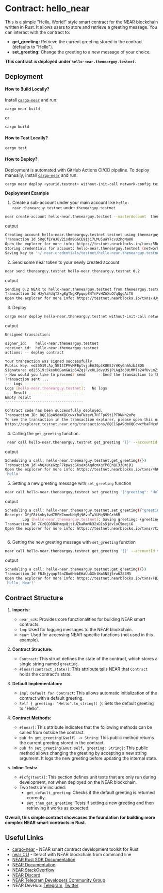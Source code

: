 # Contract: hello_near

This is a simple "Hello, World!" style smart contract for the NEAR blockchain written in Rust. It allows users to store and retrieve a greeting message. You can interact with the contract to:

* **get_greeting:** Retrieve the current greeting stored in the contract (defaults to "Hello").
* **set_greeting:** Change the greeting to a new message of your choice. 

**This contract is deployed under `hello-near.thenearguy.testnet`.**

## Deployment

#### How to Build Locally?

Install [`cargo-near`](https://github.com/near/cargo-near) and run:

```bash
cargo near build
```
or
```bash
cargo build
```

#### How to Test Locally?

```bash
cargo test
```

#### How to Deploy?

Deployment is automated with GitHub Actions CI/CD pipeline.
To deploy manually, install [`cargo-near`](https://github.com/near/cargo-near) and run:

```bash
cargo near deploy <yourid.testnet> without-init-call network-config testnet sign-with-keychain send
```

**Deployment Example**

1. Create a sub-account under your main account like `hello-near.thenearguy.testnet` under `thenearguy.testnet`

```bash
near create-account hello-near.thenearguy.testnet --masterAccount  thenearguy.testnet
```
output

```bash
Creating account hello-near.thenearguy.testnet.testnet using thenearguy.testnet
Transaction Id 5RgCfEYWJ8V2isdm9GGCE91ji7LMU5uaY7cvU2hgNu8K
Open the explorer for more info: https://testnet.nearblocks.io/txns/5RgCfEYWJ8V2isdm9GGCE91ji7LMU5uaY7cvU2hgNu8K
Storing credentials for account: hello-near.thenearguy.testnet (network: testnet)
Saving key to '~/.near-credentials/testnet/hello-near.thenearguy.testnet.json'
```

2. Send some near token to your newly created account
```bash
near send thenearguy.testnet hello-near.thenearguy.testnet 0.2
```
output
```bash
Sending 0.2 NEAR to hello-near.thenearguy.testnet from thenearguy.testnet
Transaction Id HJyYahUqT2xg8gTNgXPpqwp84TnPvHZAXuQ7qQgqAiTU
Open the explorer for more info: https://testnet.nearblocks.io/txns/HJyYahUqT2xg8gTNgXPpqwp84TnPvHZAXuQ7qQgqAiTU
```

3. Deploy
```bash
cargo near deploy hello-near.thenearguy.testnet without-init-call network-config testnet sign-with-keychain send
```
output
```bash
Unsigned transaction:

signer_id:    hello-near.thenearguy.testnet
receiver_id:  hello-near.thenearguy.testnet
actions: -- deploy contract

Your transaction was signed successfully.
Public key: ed25519:Apj5E1tCPVvMFBptvjaEA3Gp3K8K5JrWKyGhhhzbJBQS
Signature: ed25519:5keoU6GamGWip54ZqjFvxUL2dvy39jPLAg3d3UiMMTs24fUvLmZiAk7mbKmnCKUrGDzWM8Tzp7jnrxKECLXpWyy3
> How would you like to proceed? send      - Send the transaction to the network
Transaction sent ...
--- Logs ---------------------------
Logs [hello-near.thenearguy.testnet]:   No logs
--- Result -------------------------
Empty result
------------------------------------

Contract code has been successfully deployed.
Transaction ID: 8QC1GpA9dmXQCcwxYbaFNzeVL7HFFpG9t1PTRNNh2uPe
To see the transaction in the transaction explorer, please open this url in your browser:
https://explorer.testnet.near.org/transactions/8QC1GpA9dmXQCcwxYbaFNzeVL7HFFpG9t1PTRNNh2uPe
```

4. Calling the `get_greeting` function.
```bash
 near call hello-near.thenearguy.testnet get_greeting '{}' --accountId thenearguy.testnet
 ```
 output
 ```bash
 Scheduling a call: hello-near.thenearguy.testnet.get_greeting({})
Transaction Id 4hQXuKeGzpF7kpwscSXseX6AqdcmXgYP6EnQC338mjD1
Open the explorer for more info: https://testnet.nearblocks.io/txns/4hQXuKeGzpF7kpwscSXseX6AqdcmXgYP6EnQC338mjD1
'Hello'
```

5. Setting a new greeting message with `set_greeting` function
```bash
near call hello-near.thenearguy.testnet set_greeting '{"greeting": "Hello, Near!"}' --accountId thenearguy.testnet
```
output
```bash
Scheduling a call: hello-near.thenearguy.testnet.set_greeting({"greeting": "Hello, Near!"})
Receipt: GYjF8tkmbyfwH7MFKCmmcUNqMj96vaTwYUMgN9HGrh6R
        Log [hello-near.thenearguy.testnet]: Saving greeting: {greeting}
Transaction Id 7CzQQDBBXHmquQjtiUZkaRmNk32xD1s5jdv1oC5mejiG
Open the explorer for more info: https://testnet.nearblocks.io/txns/7CzQQDBBXHmquQjtiUZkaRmNk32xD1s5jdv1oC5mejiG
''
```

6. Getting the new greeting message with `set_greeting` function
```bash
near call hello-near.thenearguy.testnet get_greeting '{}' --accountId thenearguy.testnet
```
output
```bash
Scheduling a call: hello-near.thenearguy.testnet.get_greeting({})
Transaction Id FBJkjyqupfSnZBo6HebEHaUuGXktKm5NSj5rw6283M5
Open the explorer for more info: https://testnet.nearblocks.io/txns/FBJkjyqupfSnZBo6HebEHaUuGXktKm5NSj5rw6283M5
'Hello, Near!'
```
## Contract Structure

1. **Imports:**
    - `near_sdk`: Provides core functionalities for building NEAR smart contracts.
    - `log`: Used for logging messages to the NEAR blockchain.
    - `near`: Used for accessing NEAR-specific functions (not used in this example).

2. **Contract Structure:**
    - `Contract`: This struct defines the state of the contract, which stores a single string named `greeting`.
    - `#[near(contract_state)]`: This attribute tells NEAR that `Contract` holds the contract's state.

3. **Default Implementation:**
    - `impl Default for Contract`: This allows automatic initialization of the contract with a default greeting.
    - `Self { greeting: "Hello".to_string() }`: Sets the default greeting to "Hello".

4. **Contract Methods:**
    - `#[near]`: This attribute indicates that the following methods can be called from outside the contract.
    - `pub fn get_greeting(&self) -> String`: This public method returns the current greeting stored in the contract.
    - `pub fn set_greeting(&mut self, greeting: String)`: This public method allows changing the greeting by accepting a new string argument. It logs the new greeting before updating the internal state.

5. **Inline Tests:**
    - `#[cfg(test)]`: This section defines unit tests that are only run during development, not when deployed on the NEAR blockchain.
    - Two tests are included:
        - `get_default_greeting`: Checks if the default greeting is returned correctly.
        - `set_then_get_greeting`: Tests if setting a new greeting and then retrieving it works as expected.

**Overall, this simple contract showcases the foundation for building more complex NEAR smart contracts in Rust.**

## Useful Links

- [cargo-near](https://github.com/near/cargo-near) - NEAR smart contract development toolkit for Rust
- [near CLI](https://near.cli.rs) - Iteract with NEAR blockchain from command line
- [NEAR Rust SDK Documentation](https://docs.near.org/sdk/rust/introduction)
- [NEAR Documentation](https://docs.near.org)
- [NEAR StackOverflow](https://stackoverflow.com/questions/tagged/nearprotocol)
- [NEAR Discord](https://near.chat)
- [NEAR Telegram Developers Community Group](https://t.me/neardev)
- NEAR DevHub: [Telegram](https://t.me/neardevhub), [Twitter](https://twitter.com/neardevhub)
